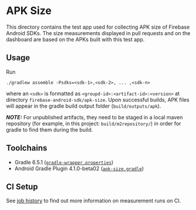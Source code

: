 # APK Size

This directory contains the test app used for collecting APK size of Firebase Android SDKs. The size
measurements displayed in pull requests and on the dashboard are based on the APKs built with this
test app.

## Usage

Run

```
./gradlew assemble -Psdks=<sdk-1>,<sdk-2>, ... ,<sdk-n>
```
where an `<sdk>` is formatted as `<groupd-id>:<artifact-id>:<version>` at directory
`firebase-android-sdk/apk-size`. Upon successful builds, APK files will appear in the gradle build
output folder (`build/outputs/apk`).

**_NOTE:_** For unpublished artifacts, they need to be staged in a local maven repository (for
example, in this project: `build/m2repository/`) in order for gradle to find them during the build.

## Toolchains

* Gradle 6.5.1 ([`gradle-wrapper.properties`](./gradle/wrapper/gradle-wrapper.properties))
* Android Gradle Plugin 4.1.0-beta02 ([`apk-size.gradle`](./apk-size.gradle))

## CI Setup

See [job history](https://android-ci.firebaseopensource.com/job-history/android-ci/logs/postsubmit-binary-size)
to find out more information on measurement runs on CI.
